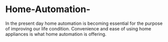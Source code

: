 # Home-Automation-
In the present day home automation is becoming essential for the purpose of improving our life condition. Convenience and ease of using home appliances is what home automation is offering. 
